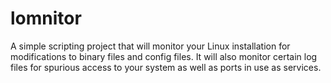 # lomnitor
A simple scripting project that will monitor your Linux installation for
modifications to binary files and config files.
It will also monitor certain log files for spurious access to your system as
well as ports in use as services.
